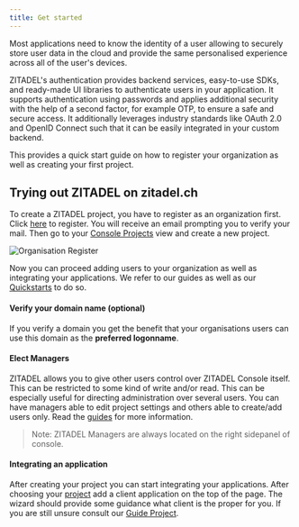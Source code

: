 ```yaml
---
title: Get started
---
```


Most applications need to know the identity of a user allowing to securely store user data in the cloud and provide the same personalised experience across all of the user's devices.

ZITADEL's authentication provides backend services, easy-to-use SDKs, and ready-made UI libraries to authenticate users in your application. It supports authentication using passwords and applies additional security with the help of a second factor, for example OTP, to ensure a safe and secure access.
It additionally leverages industry standards like OAuth 2.0 and OpenID Connect such that it can be easily integrated in your custom backend.

This provides a quick start guide on how to register your organization as well as creating your first project.

## Trying out ZITADEL on zitadel.ch

To create a ZITADEL project, you have to register as an organization first. Click [here](https://accounts.zitadel.ch/register/org) to register.
You will receive an email prompting you to verify your mail.
Then go to your [Console Projects](https://console.zitadel.ch/projects) view and create a new project.

![Organisation Register](/img/accounts_org_register_light.png)

Now you can proceed adding users to your organization as well as integrating your applications. We refer to our guides as well as our [Quickstarts](../../quickstarts/introduction) to do so.

#### Verify your domain name (optional)

If you verify a domain you get the benefit that your organisations users can use this domain as the **preferred logonname**.

#### Elect Managers

ZITADEL allows you to give other users control over ZITADEL Console itself. This can be restricted to some kind of write and/or read. This can be especially useful for directing administration over several users. You can have managers able to edit project settings and others able to create/add users only.
Read the [guides](../introduction) for more information.

> Note: ZITADEL Managers are always located on the right sidepanel of console.

#### Integrating an application

After creating your project you can start integrating your applications.
After choosing your [project](https://console.zitadel.ch/projects) add a client application on the top of the page.
The wizard should provide some guidance what client is the proper for you. If you are still unsure consult our [Guide Project](projects).
